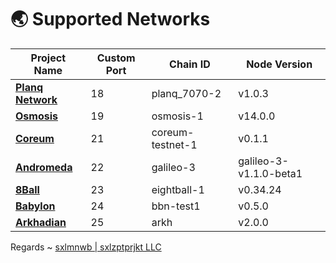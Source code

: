 # 🌏 Supported Networks

|Project Name|Custom Port|Chain ID|Node Version|
|------------|-----------|--------|------------|
|**[**Planq Network**](./mainnet/planq/README.md)**|18|planq_7070-2|v1.0.3|
|**[**Osmosis**](./mainnet/osmosis/README.md)**|19|osmosis-1|v14.0.0|
|**[**Coreum**](./testnet/coreum/README.md)**|21|coreum-testnet-1|v0.1.1|
|**[**Andromeda**](./testnet/andromeda/README.md)**|22|galileo-3|galileo-3-v1.1.0-beta1|
|**[**8Ball**](./mainnet/8ball/README.md)**|23|eightball-1|v0.34.24|
|**[**Babylon**](./testnet/babylon/README.md)**|24|bbn-test1|v0.5.0|
|**[**Arkhadian**](./mainnet/arkhadian/README.md)**|25|arkh|v2.0.0|

Regards ~ [sxlmnwb | sxlzptprjkt LLC](https://discord.com/users/890611401301835827)
